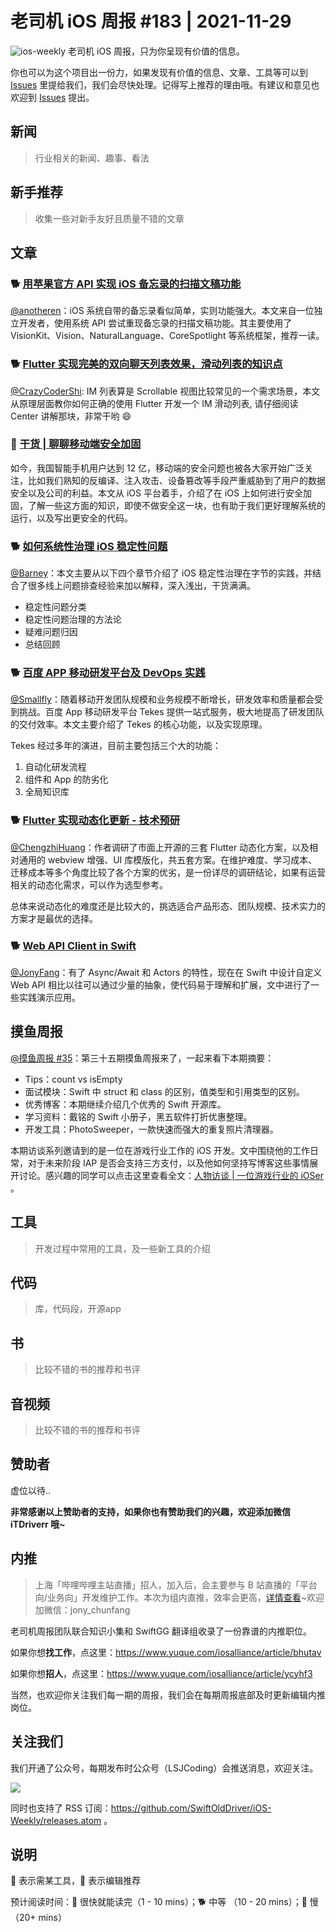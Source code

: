 # 老司机 iOS 周报 #183 | 2021-11-29

![ios-weekly](https://github.com/SwiftOldDriver/iOS-Weekly/blob/master/assets/ios-weekly.png?raw=true)
老司机 iOS 周报，只为你呈现有价值的信息。

你也可以为这个项目出一份力，如果发现有价值的信息、文章、工具等可以到 [Issues](https://github.com/SwiftOldDriver/iOS-Weekly/issues) 里提给我们，我们会尽快处理。记得写上推荐的理由哦。有建议和意见也欢迎到 [Issues](https://github.com/SwiftOldDriver/iOS-Weekly/issues) 提出。

## 新闻

> 行业相关的新闻、趣事、看法

## 新手推荐

> 收集一些对新手友好且质量不错的文章

## 文章

### 🐕 [用苹果官方 API 实现 iOS 备忘录的扫描文稿功能](https://www.fatbobman.com/posts/docScaner/)

[@anotheren](https://github.com/anotheren)：iOS 系统自带的备忘录看似简单，实则功能强大。本文来自一位独立开发者，使用系统 API 尝试重现备忘录的扫描文稿功能。其主要使用了 VisionKit、Vision、NaturalLanguage、CoreSpotlight 等系统框架，推荐一读。

### 🐕 [Flutter 实现完美的双向聊天列表效果，滑动列表的知识点](https://mp.weixin.qq.com/s/LfsYzXv4GomyIbLysb-eNg)

[@CrazyCoderShi](https://github.com/CrazyCoderShi): IM 列表算是 Scrollable 视图比较常见的一个需求场景，本文从原理层面教你如何正确的使用 Flutter 开发一个 IM 滑动列表, 请仔细阅读 Center 讲解那块，非常干哟 😄

### 🐢 [干货 | 聊聊移动端安全加固](https://mp.weixin.qq.com/s/yCB2R8QPWNp2lJrQD4l_hw)

如今，我国智能手机用户达到 12 亿，移动端的安全问题也被各大家开始广泛关注，比如我们熟知的反编译、注入攻击、设备篡改等手段严重威胁到了用户的数据安全以及公司的利益。本文从 iOS 平台着手，介绍了在 iOS 上如何进行安全加固，了解一些这方面的知识，即使不做安全这一块，也有助于我们更好理解系统的运行，以及写出更安全的代码。

### 🐕 [如何系统性治理 iOS 稳定性问题](https://mp.weixin.qq.com/s/M6dekf2_jbpkZqArPx7wgA)

[@Barney](https://github.com/BarneyZhaoooo)：本文主要从以下四个章节介绍了 iOS 稳定性治理在字节的实践，并结合了很多线上问题排查经验来加以解释，深入浅出，干货满满。

- 稳定性问题分类
- 稳定性问题治理的方法论
- 疑难问题归因
- 总结回顾

### 🐕 [百度 APP 移动研发平台及 DevOps 实践](https://mp.weixin.qq.com/s/XHv5NiEgKwt_shRyJQodhw)

[@Smallfly](https://github.com/iostalks)：随着移动开发团队规模和业务规模不断增长，研发效率和质量都会受到挑战。百度 App 移动研发平台 Tekes 提供一站式服务，极大地提高了研发团队的交付效率。本文主要介绍了 Tekes 的核心功能，以及实现原理。

Tekes 经过多年的演进，目前主要包括三个大的功能：

1. 自动化研发流程
2. 组件和 App 的防劣化
3. 全局知识库

### 🐕 [Flutter 实现动态化更新 - 技术预研](https://juejin.cn/post/7033708048321347615)

[@ChengzhiHuang](https://github.com/ChengzhiHuang)：作者调研了市面上开源的三套 Flutter 动态化方案，以及相对通用的 webview 增强、UI 库模版化，共五套方案。在维护难度、学习成本、迁移成本等多个角度比较了各个方案的优劣，是一份详尽的调研结论，如果有运营相关的动态化需求，可以作为选型参考。

总体来说动态化的难度还是比较大的，挑选适合产品形态、团队规模、技术实力的方案才是最优的选择。

### 🐕 [Web API Client in Swift](https://kean.blog/post/new-api-client)

[@JonyFang](https://github.com/JonyFang)：有了 Async/Await 和 Actors 的特性，现在在 Swift 中设计自定义 Web API 相比以往可以通过少量的抽象，使代码易于理解和扩展，文中进行了一些实践演示应用。

## 摸鱼周报

[@摸鱼周报 #35](https://mp.weixin.qq.com/s/fCEbYkAPlK0nm7UtLKFx5A)：第三十五期摸鱼周报来了，一起来看下本期摘要：

* Tips：count vs isEmpty
* 面试模块：Swift 中 struct 和 class 的区别，值类型和引用类型的区别。
* 优秀博客：本期继续介绍几个优秀的 Swift 开源库。
* 学习资料：戴铭的 Swift 小册子，黑五软件打折优惠整理。
* 开发工具：PhotoSweeper，一款快速而强大的重复照片清理器。

本期访谈系列邀请到的是一位在游戏行业工作的 iOS 开发。文中围绕他的工作日常，对于未来阶段 IAP 是否会支持三方支付，以及他如何坚持写博客这些事情展开讨论。感兴趣的同学可以点击这里查看全文：[人物访谈 | 一位游戏行业的 iOSer](https://mp.weixin.qq.com/s/tzYu-7H_GccjYhQh0u7zLQ) 。

## 工具

> 开发过程中常用的工具，及一些新工具的介绍

## 代码

> 库，代码段，开源app

## 书

> 比较不错的书的推荐和书评

## 音视频

> 比较不错的书的推荐和书评

## 赞助者

虚位以待..

**非常感谢以上赞助者的支持，如果你也有赞助我们的兴趣，欢迎添加微信 iTDriverr 哦~**

## 内推

> 上海「哔哩哔哩主站直播」招人，加入后，会主要参与 B 站直播的「平台向/业务向」开发维护工作。本次为组内直推，效率会更高，[详情查看](https://mp.weixin.qq.com/s/gYobO5hM0wPSFRNJzGBGIA)~欢迎加微信：jony_chunfang

老司机周报团队联合知识小集和 SwiftGG 翻译组收录了一份靠谱的内推职位。

如果你想**找工作**，点这里：https://www.yuque.com/iosalliance/article/bhutav

如果你想**招人**，点这里：https://www.yuque.com/iosalliance/article/ycyhf3

当然，也欢迎你关注我们每一期的周报，我们会在每期周报底部及时更新编辑内推岗位。

## 关注我们

我们开通了公众号，每期发布时公众号（LSJCoding）会推送消息，欢迎关注。

![](https://github.com/SwiftOldDriver/iOS-Weekly/blob/master/assets/qrcode_for_wechat.jpg?raw=true)

同时也支持了 RSS 订阅：https://github.com/SwiftOldDriver/iOS-Weekly/releases.atom 。

## 说明

🚧 表示需某工具，🌟 表示编辑推荐

预计阅读时间：🐎 很快就能读完（1 - 10 mins）；🐕 中等 （10 - 20 mins）；🐢 慢（20+ mins）
